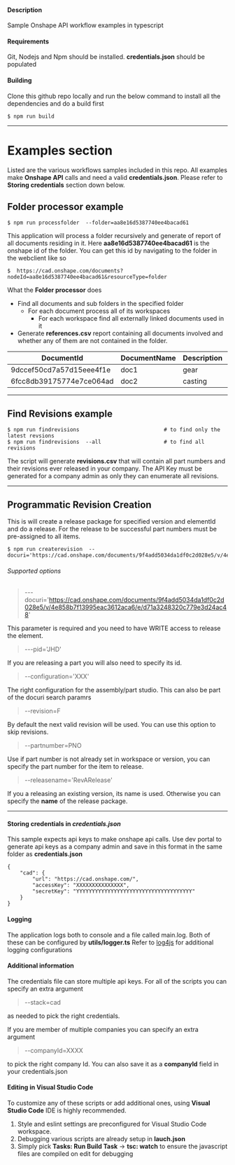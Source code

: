#### Description
Sample Onshape API workflow examples in typescript

#### Requirements
Git, Nodejs and Npm should be installed. **credentials.json** should be populated

#### Building
Clone this github repo locally and run the below command to install all the dependencies and do a build first

    $ npm run build

----------------------------------------------------------------------------------------------------
# Examples section

Listed are the various workflows samples included in this repo. All examples make **Onshape API** calls
and need a valid **credentials.json**.  Please refer to **Storing credentials** section down below.

## Folder processor example
    $ npm run processfolder  --folder=aa8e16d5387740ee4bacad61

This application will process a folder recursively and generate of report of all documents residing in it.
Here **aa8e16d5387740ee4bacad61** is the onshape id of the folder. You can get this id by navigating to the folder
in the webclient like so

    $  https://cad.onshape.com/documents?nodeId=aa8e16d5387740ee4bacad61&resourceType=folder

What the **Folder processor** does

* Find all documents and sub folders in the specified folder
    * For each document process all of its workspaces
        * For each workspace find all externally linked documents used in it
* Generate **references.csv** report containing all documents involved and whether any of them are not contained in the folder.

| DocumentId | DocumentName | Description | FolderId | FolderName | Outside
| ------------- | ------------- | ------------- | ------------- | ------------- | ------------- |
| 9dccef50cd7a57d15eee4f1e  | doc1  | gear | aa8e16d5387740ee4bacad61 | folder1 | No
| 6fcc8db39175774e7ce064ad  | doc2  | casting |  |  | Yes

----------------------------------------------------------------------------------------------------

## Find Revisions example
    $ npm run findrevisions                           # to find only the latest revsions
    $ npm run findrevisions  --all                    # to find all revisions

The script will generate **revisions.csv** that will contain all part numbers and their revisions ever released in your company. The API Key must be generated for a company admin as only they can enumerate all revisions. 

----------------------------------------------------------------------------------------------------

## Programmatic Revision Creation

This is will create a release package for specified version and elementId and do a release. For
the release to be successful part numbers must be pre-assigned to all items.

    $ npm run createrevision  --docuri='https://cad.onshape.com/documents/9f4add5034da1df0c2d028e5/v/4e858b7f13995eac3612aca6/e/d71a3248320c779e3d24ac48'

###### Supported options
> ---docuri='https://cad.onshape.com/documents/9f4add5034da1df0c2d028e5/v/4e858b7f13995eac3612aca6/e/d71a3248320c779e3d24ac48'

This parameter is required and you need to have WRITE access to release the element.

> ---pid='JHD' 

If you are releasing a part you will also need to specify its id.

> --configuration='XXX' 

The right configuration for the assembly/part studio. This can also be part of the docuri search paramrs

> --revision=F 

By default the next valid revision will be used. You can use this option to skip revisions.

> --partnumber=PNO

Use if part number is not already set in workspace or version, you can specify the part number for the item to release.

> --releasename='RevARelease'

If you a releasing an existing version, its name is used. Otherwise you can specify the **name** of the release package.


----------------------------------------------------------------------------------------------------

#### Storing credentials in *credentials.json*
This sample expects api keys to make onshape api calls.  Use dev portal to generate api keys as a company admin and
save in this format in the same folder as **credentials.json** 

    {
        "cad": {
            "url": "https://cad.onshape.com/",
            "accessKey": "XXXXXXXXXXXXXXX",
            "secretKey": "YYYYYYYYYYYYYYYYYYYYYYYYYYYYYYYYYYYYY"
        }
    }

#### Logging

The application logs both to console and a file called main.log. Both of these can be configured by **utils/logger.ts**
Refer to [log4js](https://log4js-node.github.io/log4js-node/) for additional logging configurations


#### Additional information

The credentials file can store multiple api keys. For all of the scripts you can specify an extra argument 

>  --stack=cad 

as needed to pick the right credentials.

If you are member of multiple companies you can specify an extra argument

>  --companyId=XXXX

to pick the right company Id. You can also save it as a **companyId** field in your credentials.json

#### Editing in Visual Studio Code

To customize any of these scripts or add additional ones, using **Visual Studio Code** IDE is highly recommended. 

1. Style and eslint settings are preconfigured for Visual Studio Code workspace.
2. Debugging various scripts are already setup in **lauch.json**
3. Simply pick **Tasks: Run Build Task** -> **tsc: watch** to ensure the javascript files are compiled on edit for debugging

